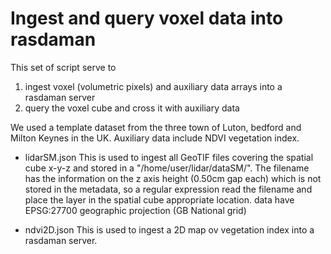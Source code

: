 # Ingest and query voxel data into rasdaman
This set of script serve to 
1) ingest voxel (volumetric pixels) and auxiliary data arrays into a rasdaman server
2) query the voxel cube and cross it with auxiliary data

We used a template dataset from the three town of Luton, bedford and Milton Keynes in the UK.
Auxiliary data include NDVI vegetation index.

- lidarSM.json 
This is used to ingest all GeoTIF files covering the spatial cube x-y-z and stored in a  "/home/user/lidar/dataSM/". 
The filename has the information on the z axis height (0.50cm gap each) which is not stored in the metadata, so a regular expression read the filename and place the layer in the spatial cube appropriate location.
data have EPSG:27700 geographic projection (GB National grid)

- ndvi2D.json
This is used to ingest a 2D map ov vegetation index into a rasdaman server. 
